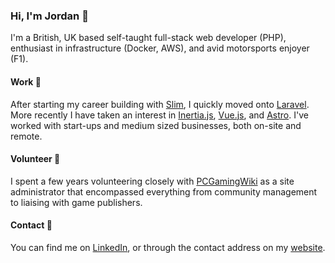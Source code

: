 ### Hi, I'm Jordan 👋

I'm a British, UK based self-taught full-stack web developer (PHP), enthusiast in infrastructure (Docker, AWS), and avid motorsports enjoyer (F1).

#### Work 💼

After starting my career building with [Slim](https://www.slimframework.com/), I quickly moved onto [Laravel](https://laravel.com/). More recently I have taken an interest in [Inertia.js](https://inertiajs.com/), [Vue.js](https://vuejs.org/), and [Astro](https://astro.build/). I've worked with start-ups and medium sized businesses, both on-site and remote.

#### Volunteer 🫶

I spent a few years volunteering closely with [PCGamingWiki](https://en.wikipedia.org/wiki/PCGamingWiki) as a site administrator that encompassed everything from community management to liaising with game publishers.

#### Contact 💬

You can find me on [LinkedIn](https://www.linkedin.com/in/jordanheale/), or through the contact address on my [website](https://www.pridit.co.uk).
